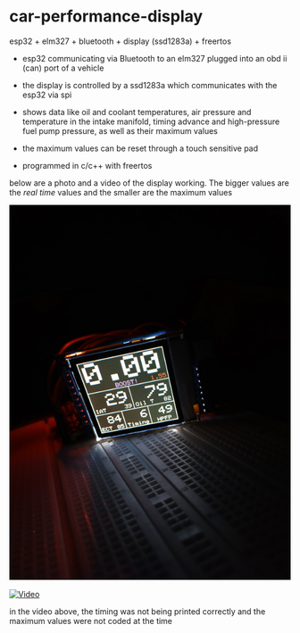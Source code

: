# car-performance-display
esp32 + elm327 + bluetooth + display (ssd1283a) + freertos

* esp32 communicating via Bluetooth to an elm327 plugged into an obd ii (can) port of a vehicle

* the display is controlled by a ssd1283a which communicates with the esp32 via spi

* shows data like oil and coolant temperatures, air pressure and temperature in the intake manifold, timing advance and high-pressure fuel pump pressure, as well as their maximum values

* the maximum values can be reset through a touch sensitive pad

* programmed in c/c++ with freertos

below are a photo and a video of the display working. The bigger values are the <i>real time</i> values and the smaller are the maximum values

![Photo](https://github.com/viniciusmelara/car-performance-display/blob/main/img/IMG_20210509_184338.png)

[![Video](https://img.youtube.com/vi/uSTarYhGWlQ/maxresdefault.jpg)](https://youtu.be/uSTarYhGWlQ)

in the video above, the timing was not being printed correctly and the maximum values were not coded at the time
